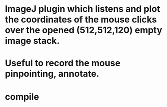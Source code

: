 # ImageJ plugin which listens and plot the coordinates of the mouse clicks over the opened (512,512,120) empty image stack. 
# Useful to record the mouse pinpointing, annotate.

# compile
